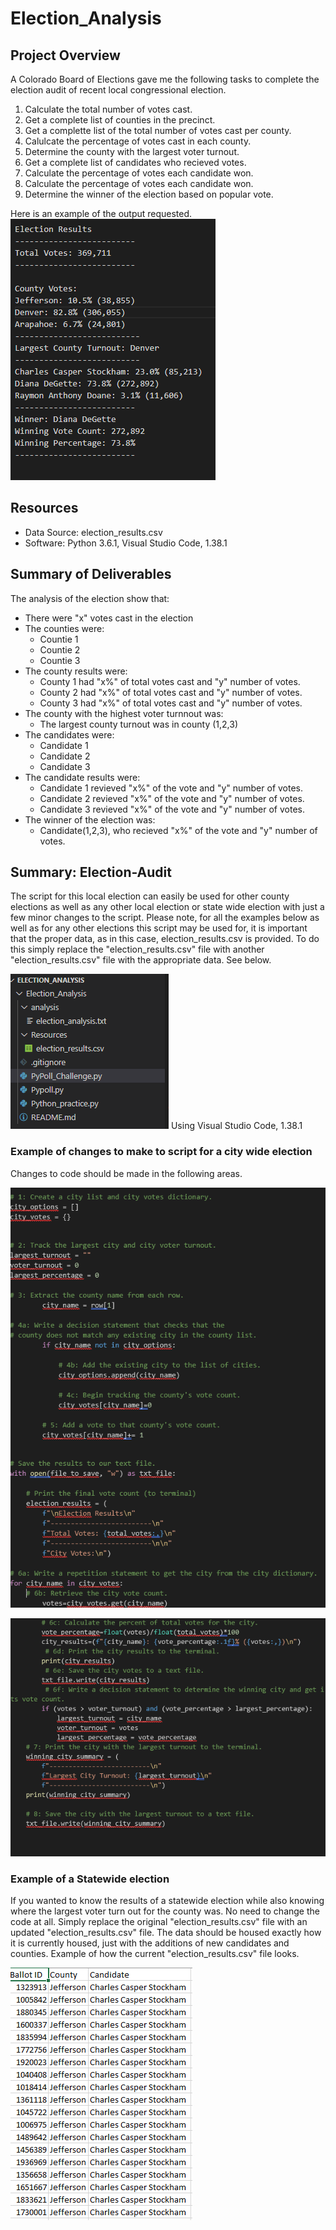 # Election_Analysis

## Project Overview
A Colorado Board of Elections gave me the following tasks to complete the election audit of recent local congressional election.

1. Calculate the total number of votes cast.
2. Get a complete list of counties in the precinct.
3. Get a complette list of the total number of votes cast per county.
4. Calulcate the percentage of votes cast in each county.
5. Determine the county with the largest voter turnout.
6. Get a complete list of candidates who recieved votes.
7. Calculate the percentage of votes each candidate won.
8. Calculate the percentage of votes each candidate won.
9. Determine the winner of the election based on popular vote.

Here is an example of the output requested.
![Election_analysis_output](https://github.com/stephenanayashilliard/Election_Analysis/blob/master/election_analysis_output.png)

## Resources
- Data Source:  election_results.csv
- Software: Python 3.6.1, Visual Studio Code, 1.38.1

##  Summary of Deliverables
The analysis of the election show that:
- There were "x" votes cast in the election
- The counties were:
  - Countie 1
  - Countie 2
  - Countie 3
- The county results were:
  - County 1 had "x%" of total votes cast and "y" number of votes.
  - County 2 had "x%" of total votes cast and "y" number of votes.
  - County 3 had "x%" of total votes cast and "y" number of votes.
- The county with the highest voter turnnout was:
  - The largest county turnout was in county (1,2,3)
- The candidates were:
  - Candidate 1
  - Candidate 2
  - Candidate 3
- The candidate results were:
  - Candidate 1 revieved "x%" of the vote and "y" number of votes.
  - Candidate 2 revieved "x%" of the vote and "y" number of votes.
  - Candidate 3 revieved "x%" of the vote and "y" number of votes.
- The winner of the election was:
  - Candidate(1,2,3), who recieved "x%" of the vote and "y" number of votes.
  
## Summary: Election-Audit
The script for this local election can easily be used for other county elections as well as any other local election or state wide election with just a few minor changes to the script.  Please note, for all the examples below as well as for any other elections this script may be used for, it is important that the proper data, as in this case, election_results.csv is provided.  To do this simply replace the "election_results.csv" file with another "election_results.csv" file with the appropriate data.  See below.  

![VSC_election_analysis_screen_shot](https://github.com/stephenanayashilliard/Election_Analysis/blob/master/VSC_election_analysis_screen_shot.png)
Using Visual Studio Code, 1.38.1

### Example of changes to make to script for a city wide election
Changes to code should be made in the following areas.

![city_code_changes_pt1](https://github.com/stephenanayashilliard/Election_Analysis/blob/master/city_code_changes_pt1.png)

![city_code_changes_pt2](https://github.com/stephenanayashilliard/Election_Analysis/blob/master/city_code_changes_pt2.png)


### Example of a Statewide election
If you wanted to know the results of a statewide election while also knowing where the largest voter turn out for the county was.  No need to change the code at all.  Simply replace the original "election_results.csv" file with an updated "election_results.csv" file.  The data should be housed exactly how it is currently housed, just with the additions of new candidates and counties.  Example of how the current "election_results.csv" file looks.

![Current_election_cvs](https://github.com/stephenanayashilliard/Election_Analysis/blob/master/Current_election_cvs.png)





  

  
